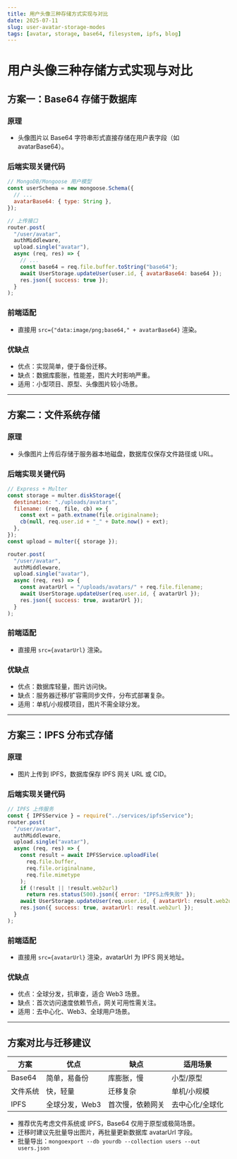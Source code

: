 ```yaml
---
title: 用户头像三种存储方式实现与对比
date: 2025-07-11
slug: user-avatar-storage-modes
tags: [avatar, storage, base64, filesystem, ipfs, blog]
---
```


# 用户头像三种存储方式实现与对比

## 方案一：Base64 存储于数据库

### 原理

- 头像图片以 Base64 字符串形式直接存储在用户表字段（如 avatarBase64）。

### 后端实现关键代码

```js
// MongoDB/Mongoose 用户模型
const userSchema = new mongoose.Schema({
  // ...
  avatarBase64: { type: String },
});

// 上传接口
router.post(
  "/user/avatar",
  authMiddleware,
  upload.single("avatar"),
  async (req, res) => {
    // ...
    const base64 = req.file.buffer.toString("base64");
    await UserStorage.updateUser(user.id, { avatarBase64: base64 });
    res.json({ success: true });
  }
);
```

### 前端适配

- 直接用 `src={"data:image/png;base64," + avatarBase64}` 渲染。

### 优缺点

- 优点：实现简单，便于备份迁移。
- 缺点：数据库膨胀，性能差，图片大时影响严重。
- 适用：小型项目、原型、头像图片较小场景。

---

## 方案二：文件系统存储

### 原理

- 头像图片上传后存储于服务器本地磁盘，数据库仅保存文件路径或 URL。

### 后端实现关键代码

```js
// Express + Multer
const storage = multer.diskStorage({
  destination: "./uploads/avatars",
  filename: (req, file, cb) => {
    const ext = path.extname(file.originalname);
    cb(null, req.user.id + "_" + Date.now() + ext);
  },
});
const upload = multer({ storage });

router.post(
  "/user/avatar",
  authMiddleware,
  upload.single("avatar"),
  async (req, res) => {
    const avatarUrl = "/uploads/avatars/" + req.file.filename;
    await UserStorage.updateUser(req.user.id, { avatarUrl });
    res.json({ success: true, avatarUrl });
  }
);
```

### 前端适配

- 直接用 `src={avatarUrl}` 渲染。

### 优缺点

- 优点：数据库轻量，图片访问快。
- 缺点：服务器迁移/扩容需同步文件，分布式部署复杂。
- 适用：单机/小规模项目，图片不需全球分发。

---

## 方案三：IPFS 分布式存储

### 原理

- 图片上传到 IPFS，数据库保存 IPFS 网关 URL 或 CID。

### 后端实现关键代码

```js
// IPFS 上传服务
const { IPFSService } = require("../services/ipfsService");
router.post(
  "/user/avatar",
  authMiddleware,
  upload.single("avatar"),
  async (req, res) => {
    const result = await IPFSService.uploadFile(
      req.file.buffer,
      req.file.originalname,
      req.file.mimetype
    );
    if (!result || !result.web2url)
      return res.status(500).json({ error: "IPFS上传失败" });
    await UserStorage.updateUser(req.user.id, { avatarUrl: result.web2url });
    res.json({ success: true, avatarUrl: result.web2url });
  }
);
```

### 前端适配

- 直接用 `src={avatarUrl}` 渲染，avatarUrl 为 IPFS 网关地址。

### 优缺点

- 优点：全球分发，抗审查，适合 Web3 场景。
- 缺点：首次访问速度依赖节点，网关可用性需关注。
- 适用：去中心化、Web3、全球用户场景。

---

## 方案对比与迁移建议

| 方案     | 优点           | 缺点             | 适用场景        |
| -------- | -------------- | ---------------- | --------------- |
| Base64   | 简单，易备份   | 库膨胀，慢       | 小型/原型       |
| 文件系统 | 快，轻量       | 迁移复杂         | 单机/小规模     |
| IPFS     | 全球分发，Web3 | 首次慢，依赖网关 | 去中心化/全球化 |

- 推荐优先考虑文件系统或 IPFS，Base64 仅用于原型或极简场景。
- 迁移时建议先批量导出图片，再批量更新数据库 avatarUrl 字段。
- 批量导出：`mongoexport --db yourdb --collection users --out users.json`
